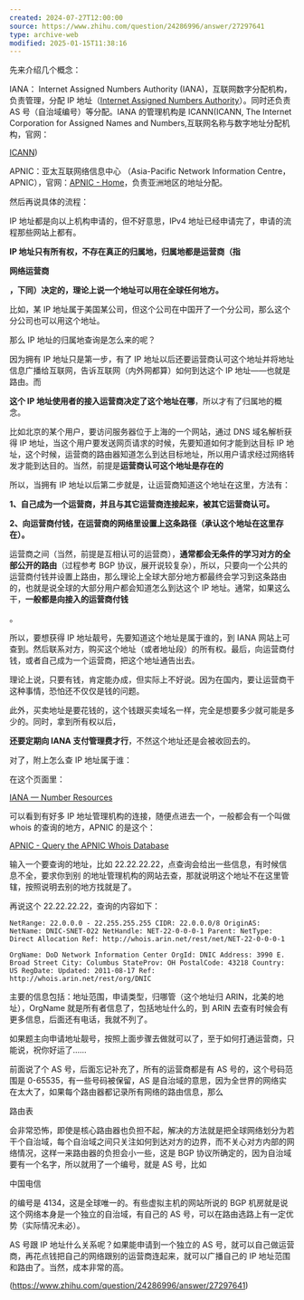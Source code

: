 ```yaml
---
created: 2024-07-27T12:00:00
source: https://www.zhihu.com/question/24286996/answer/27297641
type: archive-web
modified: 2025-01-15T11:38:16
---
```


先来介绍几个概念：

IANA： Internet Assigned Numbers Authority (IANA)，互联网数字分配机构，负责管理，分配 IP 地址（[Internet Assigned Numbers Authority](http://www.iana.org/)）。同时还负责 AS 号（自治域编号）等分配。IANA 的管理机构是 ICANN(ICANN, The Internet Corporation for Assigned Names and Numbers,互联网名称与数字地址分配机构，官网：

[ICANN](https://www.icann.org/))

APNIC：亚太互联网络信息中心 （Asia-Pacific Network Information Centre，APNIC），官网：[APNIC - Home](http://www.apnic.net/)，负责亚洲地区的地址分配。

然后再说具体的流程：

IP 地址都是向以上机构申请的，但不好意思，IPv4 地址已经申请完了，申请的流程那些网站上都有。

**IP 地址只有所有权，不存在真正的归属地，归属地都是运营商（指**

**网络运营商**

**，下同）决定的，理论上说一个地址可以用在全球任何地方。**

比如，某 IP 地址属于美国某公司，但这个公司在中国开了一个分公司，那么这个分公司也可以用这个地址。

那么 IP 地址的归属地查询是怎么来的呢？

因为拥有 IP 地址只是第一步，有了 IP 地址以后还要运营商认可这个地址并将地址信息广播给互联网，告诉互联网（内外网都算）如何到达这个 IP 地址——也就是路由。而

**这个 IP 地址使用者的接入运营商决定了这个地址在哪**，所以才有了归属地的概念。

比如北京的某个用户，要访问服务器位于上海的一个网站，通过 DNS 域名解析获得 IP 地址，当这个用户要发送网页请求的时候，先要知道如何才能到达目标 IP 地址，这个时候，运营商的路由器知道怎么到达目标地址，所以用户请求经过网络转发才能到达目的。当然，前提是**运营商认可这个地址是存在的**

所以，当拥有 IP 地址以后第二步就是，让运营商知道这个地址在这里，方法有：

**1、自己成为一个运营商，并且与其它运营商连接起来，被其它运营商认可。**

**2、向运营商付钱，在运营商的网络里设置上这条路径（承认这个地址在这里存在）。**

运营商之间（当然，前提是互相认可的运营商），**通常都会无条件的学习对方的全部公开的路由**（过程参考 BGP 协议，展开说较复杂），所以，只要向一个公共的运营商付钱并设置上路由，那么理论上全球大部分地方都最终会学习到这条路由的，也就是说全球的大部分用户都会知道怎么到达这个 IP 地址。通常，如果这么干，**一般都是向接入的运营商付钱**

。

所以，要想获得 IP 地址靓号，先要知道这个地址是属于谁的，到 IANA 网站上可查到。然后联系对方，购买这个地址（或者地址段）的所有权。最后，向运营商付钱，或者自己成为一个运营商，把这个地址通告出去。

理论上说，只要有钱，肯定能办成，但实际上不好说。因为在国内，要让运营商干这种事情，恐怕还不仅仅是钱的问题。

此外，买卖地址是要花钱的，这个钱跟买卖域名一样，完全是想要多少就可能是多少的。同时，拿到所有权以后，

**还要定期向 IANA 支付管理费才行**，不然这个地址还是会被收回去的。

对了，附上怎么查 IP 地址属于谁：

在这个页面里：

[IANA — Number Resources](http://www.iana.org/numbers)

可以看到有好多 IP 地址管理机构的连接，随便点进去一个，一般都会有一个叫做 whois 的查询的地方，APNIC 的是这个：

[APNIC - Query the APNIC Whois Database](http://wq.apnic.net/apnic-bin/whois.pl)

输入一个要查询的地址，比如 22.22.22.22，点查询会给出一些信息，有时候信息不全，要求你到别 的地址管理机构的网站去查，那就说明这个地址不在这里管辖，按照说明去别的地方找就是了。

再说这个 22.22.22.22，查询的内容如下：

`NetRange: 22.0.0.0 - 22.255.255.255 CIDR: 22.0.0.0/8 OriginAS: NetName: DNIC-SNET-022 NetHandle: NET-22-0-0-0-1 Parent: NetType: Direct Allocation Ref: http://whois.arin.net/rest/net/NET-22-0-0-0-1 `

`OrgName: DoD Network Information Center OrgId: DNIC Address: 3990 E. Broad Street City: Columbus StateProv: OH PostalCode: 43218 Country: US RegDate: Updated: 2011-08-17 Ref: http://whois.arin.net/rest/org/DNIC `

主要的信息包括：地址范围，申请类型，归哪管（这个地址归 ARIN，北美的地址），OrgName 就是所有者信息了，包括地址什么的，到 ARIN 去查有时候会有更多信息，后面还有电话，我就不列了。

如果题主向申请地址靓号，按照上面步骤去做就可以了，至于如何打通运营商，只能说，祝你好运了……

前面说了个 AS 号，后面忘记补充了，所有的运营商都是有 AS 号的，这个号码范围是 0-65535，有一些号码被保留，AS 是自治域的意思，因为全世界的网络实在太大了，如果每个路由器都记录所有网络的路由信息，那么

路由表

会非常恐怖，即使是核心路由器也负担不起，解决的方法就是把全球网络划分为若干个自治域，每个自治域之间只关注如何到达对方的边界，而不关心对方内部的网络情况，这样一来路由器的负担会小一些，这是 BGP 协议所确定的，因为自治域要有一个名字，所以就用了一个编号，就是 AS 号，比如

中国电信

的编号是 4134，这是全球唯一的。有些虚拟主机的网站所说的 BGP 机房就是说这个网络本身是一个独立的自治域，有自己的 AS 号，可以在路由选路上有一定优势（实际情况未必）。

AS 号跟 IP 地址什么关系呢？如果能申请到一个独立的 AS 号，就可以自己做运营商，再花点钱把自己的网络跟别的运营商连起来，就可以广播自己的 IP 地址范围和路由了。当然，成本非常的高。

(https://www.zhihu.com/question/24286996/answer/27297641)
